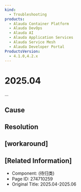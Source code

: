 ```yaml
---
kind:
  - Troubleshooting
products:
  - Alauda Container Platform
  - Alauda DevOps
  - Alauda AI
  - Alauda Application Services
  - Alauda Service Mesh
  - Alauda Developer Portal
ProductsVersion:
  - 4.1.0,4.2.x
---
```

<!-- A type of document that involves encountering a fault, diagnosing it, performing root cause analysis, and providing solutions. -->

# 2025.04

...

## Cause

## Resolution

## [workaround]

## [Related Information]
- Component: (待归类)
- Page ID: 274710259
- Original Title: 2025.04-2025.06
